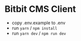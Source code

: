 # Bitbit CMS Client

- copy .env.example to .env
- run `yarn` / `npm install`
- run `yarn dev` / `npm run dev`